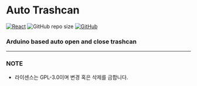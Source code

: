 # Auto Trashcan

[![React](https://img.shields.io/badge/Arduino-181717?&logo=Arduino)](https://arduino.cc/)
![GitHub repo size](https://img.shields.io/github/repo-size/av3lla/auto-trashcan)
[![GitHub](https://img.shields.io/github/license/av3lla/auto-trashcan)](https://www.gnu.org/licenses/gpl-3.0.html)

### Arduino based auto open and close trashcan

---

### NOTE

* 라이센스는 GPL-3.0이며 변경 혹은 삭제를 금합니다.